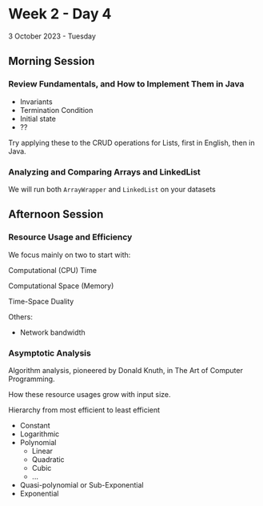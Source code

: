 # Week 2 - Day 4
3 October 2023 - Tuesday

## Morning Session

### Review Fundamentals, and How to Implement Them in Java

* Invariants
* Termination Condition
* Initial state
* ??

Try applying these to the CRUD operations for Lists, first in English, then in Java.

### Analyzing and Comparing Arrays and LinkedList

We will run both `ArrayWrapper` and `LinkedList` on your datasets

## Afternoon Session

### Resource Usage and Efficiency

We focus mainly on two to start with:

Computational (CPU) Time

Computational Space (Memory)

Time-Space Duality

Others:
* Network bandwidth

### Asymptotic Analysis

Algorithm analysis, pioneered by Donald Knuth, in The Art of Computer Programming.

How these resource usages grow with input size.

Hierarchy from most efficient to least efficient 

* Constant
* Logarithmic
* Polynomial
  * Linear
  * Quadratic
  * Cubic
  * ...
* Quasi-polynomial or Sub-Exponential
* Exponential

